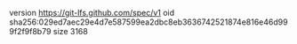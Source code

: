 version https://git-lfs.github.com/spec/v1
oid sha256:029ed7aec29e4d7e587599ea2dbc8eb3636742521874e816e46d999f2f9f8b79
size 3168
